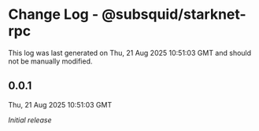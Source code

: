 # Change Log - @subsquid/starknet-rpc

This log was last generated on Thu, 21 Aug 2025 10:51:03 GMT and should not be manually modified.

## 0.0.1
Thu, 21 Aug 2025 10:51:03 GMT

_Initial release_

